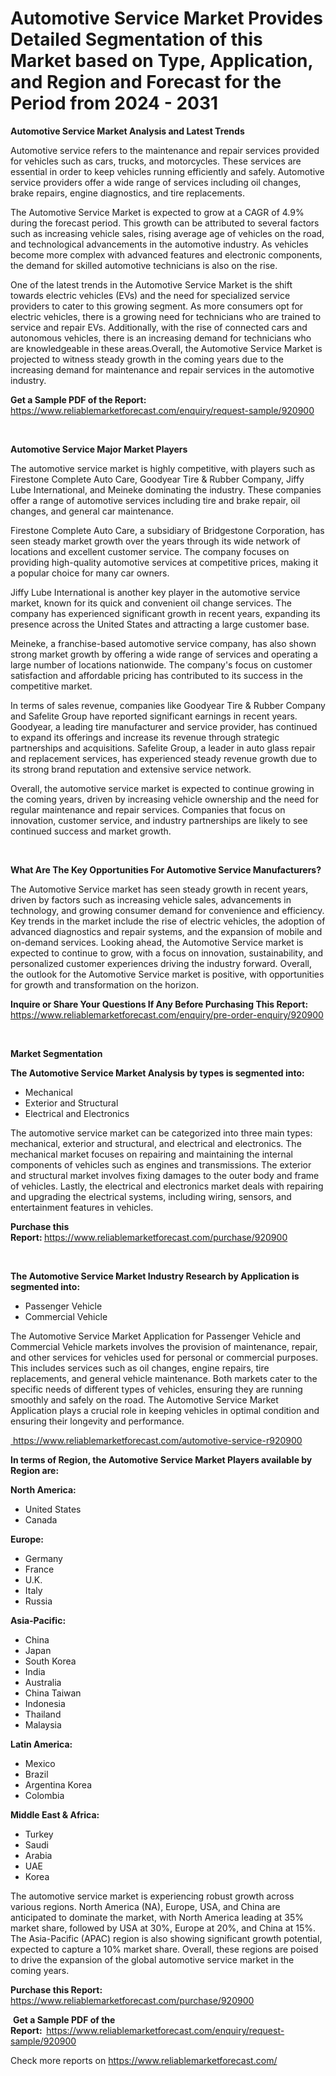 <p><h1>Automotive Service Market Provides Detailed Segmentation of this Market based on Type, Application, and Region and Forecast for the Period from 2024 - 2031</h1></p><p><strong>Automotive Service Market Analysis and Latest Trends</strong></p>
<p><p>Automotive service refers to the maintenance and repair services provided for vehicles such as cars, trucks, and motorcycles. These services are essential in order to keep vehicles running efficiently and safely. Automotive service providers offer a wide range of services including oil changes, brake repairs, engine diagnostics, and tire replacements.</p><p>The Automotive Service Market is expected to grow at a CAGR of 4.9% during the forecast period. This growth can be attributed to several factors such as increasing vehicle sales, rising average age of vehicles on the road, and technological advancements in the automotive industry. As vehicles become more complex with advanced features and electronic components, the demand for skilled automotive technicians is also on the rise.</p><p>One of the latest trends in the Automotive Service Market is the shift towards electric vehicles (EVs) and the need for specialized service providers to cater to this growing segment. As more consumers opt for electric vehicles, there is a growing need for technicians who are trained to service and repair EVs. Additionally, with the rise of connected cars and autonomous vehicles, there is an increasing demand for technicians who are knowledgeable in these areas.Overall, the Automotive Service Market is projected to witness steady growth in the coming years due to the increasing demand for maintenance and repair services in the automotive industry.</p></p>
<p><strong>Get a Sample PDF of the Report:&nbsp;</strong> <a href="https://www.reliablemarketforecast.com/enquiry/request-sample/920900">https://www.reliablemarketforecast.com/enquiry/request-sample/920900</a></p>
<p>&nbsp;</p>
<p><strong>Automotive Service Major Market Players</strong></p>
<p><p>The automotive service market is highly competitive, with players such as Firestone Complete Auto Care, Goodyear Tire & Rubber Company, Jiffy Lube International, and Meineke dominating the industry. These companies offer a range of automotive services including tire and brake repair, oil changes, and general car maintenance.</p><p>Firestone Complete Auto Care, a subsidiary of Bridgestone Corporation, has seen steady market growth over the years through its wide network of locations and excellent customer service. The company focuses on providing high-quality automotive services at competitive prices, making it a popular choice for many car owners.</p><p>Jiffy Lube International is another key player in the automotive service market, known for its quick and convenient oil change services. The company has experienced significant growth in recent years, expanding its presence across the United States and attracting a large customer base.</p><p>Meineke, a franchise-based automotive service company, has also shown strong market growth by offering a wide range of services and operating a large number of locations nationwide. The company's focus on customer satisfaction and affordable pricing has contributed to its success in the competitive market.</p><p>In terms of sales revenue, companies like Goodyear Tire & Rubber Company and Safelite Group have reported significant earnings in recent years. Goodyear, a leading tire manufacturer and service provider, has continued to expand its offerings and increase its revenue through strategic partnerships and acquisitions. Safelite Group, a leader in auto glass repair and replacement services, has experienced steady revenue growth due to its strong brand reputation and extensive service network.</p><p>Overall, the automotive service market is expected to continue growing in the coming years, driven by increasing vehicle ownership and the need for regular maintenance and repair services. Companies that focus on innovation, customer service, and industry partnerships are likely to see continued success and market growth.</p></p>
<p>&nbsp;</p>
<p><strong>What Are The Key Opportunities For Automotive Service Manufacturers?</strong></p>
<p><p>The Automotive Service market has seen steady growth in recent years, driven by factors such as increasing vehicle sales, advancements in technology, and growing consumer demand for convenience and efficiency. Key trends in the market include the rise of electric vehicles, the adoption of advanced diagnostics and repair systems, and the expansion of mobile and on-demand services. Looking ahead, the Automotive Service market is expected to continue to grow, with a focus on innovation, sustainability, and personalized customer experiences driving the industry forward. Overall, the outlook for the Automotive Service market is positive, with opportunities for growth and transformation on the horizon.</p></p>
<p><strong>Inquire or Share Your Questions If Any Before Purchasing This Report:</strong> <a href="https://www.reliablemarketforecast.com/enquiry/pre-order-enquiry/920900">https://www.reliablemarketforecast.com/enquiry/pre-order-enquiry/920900</a></p>
<p>&nbsp;</p>
<p><strong>Market Segmentation</strong></p>
<p><strong>The Automotive Service Market Analysis by types is segmented into:</strong></p>
<p><ul><li>Mechanical</li><li>Exterior and Structural</li><li>Electrical and Electronics</li></ul></p>
<p><p>The automotive service market can be categorized into three main types: mechanical, exterior and structural, and electrical and electronics. The mechanical market focuses on repairing and maintaining the internal components of vehicles such as engines and transmissions. The exterior and structural market involves fixing damages to the outer body and frame of vehicles. Lastly, the electrical and electronics market deals with repairing and upgrading the electrical systems, including wiring, sensors, and entertainment features in vehicles.</p></p>
<p><strong>Purchase this Report:&nbsp;</strong><a href="https://www.reliablemarketforecast.com/purchase/920900">https://www.reliablemarketforecast.com/purchase/920900</a></p>
<p>&nbsp;</p>
<p><strong>The Automotive Service Market Industry Research by Application is segmented into:</strong></p>
<p><ul><li>Passenger Vehicle</li><li>Commercial Vehicle</li></ul></p>
<p><p>The Automotive Service Market Application for Passenger Vehicle and Commercial Vehicle markets involves the provision of maintenance, repair, and other services for vehicles used for personal or commercial purposes. This includes services such as oil changes, engine repairs, tire replacements, and general vehicle maintenance. Both markets cater to the specific needs of different types of vehicles, ensuring they are running smoothly and safely on the road. The Automotive Service Market Application plays a crucial role in keeping vehicles in optimal condition and ensuring their longevity and performance.</p></p>
<p><a href="https://www.reliablemarketforecast.com/automotive-service-r920900">&nbsp;https://www.reliablemarketforecast.com/automotive-service-r920900</a></p>
<p><strong>In terms of Region, the Automotive Service Market Players available by Region are:</strong></p>
<p>
    <p> <strong> North America: </strong>
        <ul>
            <li>United States</li>
            <li>Canada</li>
        </ul>
        </p> 
    <p> <strong> Europe: </strong>
        <ul>
            <li>Germany</li>
            <li>France</li>
            <li>U.K.</li>
            <li>Italy</li>
            <li>Russia</li>
        </ul>
        </p> 
    <p> <strong> Asia-Pacific: </strong>
        <ul>
            <li>China</li>
            <li>Japan</li>
            <li>South Korea</li>
            <li>India</li>
            <li>Australia</li>
            <li>China Taiwan</li>
            <li>Indonesia</li>
            <li>Thailand</li>
            <li>Malaysia</li>
        </ul>
        </p> 
    <p> <strong> Latin America: </strong>
        <ul>
            <li>Mexico</li>
            <li>Brazil</li>
            <li>Argentina Korea</li>
            <li>Colombia</li>
        </ul>
        </p> 
    <p> <strong> Middle East & Africa: </strong>
        <ul>
            <li>Turkey</li>
            <li>Saudi</li>
            <li>Arabia</li>
            <li>UAE</li>
            <li>Korea</li>
        </ul>
    </p>
    </p>
<p><p>The automotive service market is experiencing robust growth across various regions. North America (NA), Europe, USA, and China are anticipated to dominate the market, with North America leading at 35% market share, followed by USA at 30%, Europe at 20%, and China at 15%. The Asia-Pacific (APAC) region is also showing significant growth potential, expected to capture a 10% market share. Overall, these regions are poised to drive the expansion of the global automotive service market in the coming years.</p></p>
<p><strong>Purchase this Report: </strong><a href="https://www.reliablemarketforecast.com/purchase/920900">https://www.reliablemarketforecast.com/purchase/920900</a></p>
<p>&nbsp;<strong>Get a Sample PDF of the Report:&nbsp;&nbsp;</strong><a href="https://www.reliablemarketforecast.com/enquiry/request-sample/920900">https://www.reliablemarketforecast.com/enquiry/request-sample/920900</a></p>
<p><strong></strong></p>
<p>Check more reports on <a href="https://www.reliablemarketforecast.com/">https://www.reliablemarketforecast.com/</a></p>
